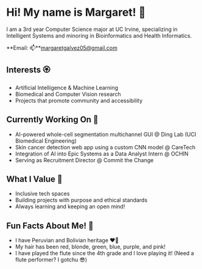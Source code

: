 # Hi! My name is Margaret! 🪷

I am a 3rd year Computer Science major at UC Irvine, specializing in Intelligent Systems and minoring in Bioinformatics and Health Informatics.

**Email: 📫**margaretgalvez05@gmail.com

## Interests 🏵
- Artificial Intelligence & Machine Learning
- Biomedical and Computer Vision research
- Projects that promote community and accessibility

## Currently Working On 🌼
- AI-powered whole-cell segmentation multichannel GUI @ Ding Lab (UCI Biomedical Engineering)
- Skin cancer detection web app using a custom CNN model @ CareTech
- Integration of AI into Epic Systems as a Data Analyst Intern @ OCHIN
- Serving as Recruitment Director @ Commit the Change

## What I Value 🌷
- Inclusive tech spaces
- Building projects with purpose and ethical standards
- Always learning and keeping an open mind!

## Fun Facts About Me! :musical_note:
- I have Peruvian and Bolivian heritage ♥️💚
- My hair has been red, blonde, green, blue, purple, and pink!
- I have played the flute since the 4th grade and I love playing it! (Need a flute performer? I gotchu 😎)
